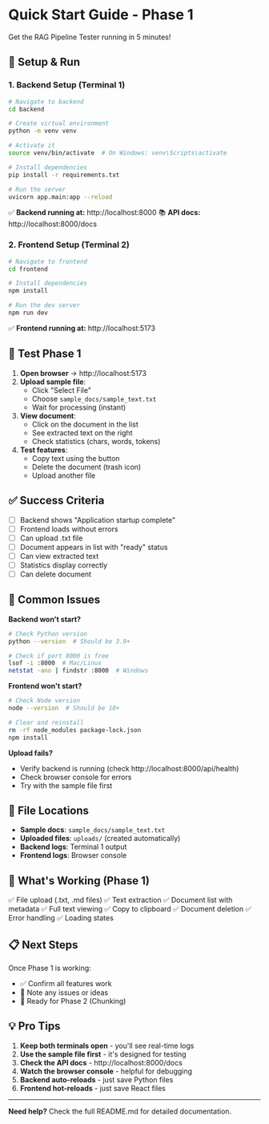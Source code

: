 # Quick Start Guide - Phase 1

Get the RAG Pipeline Tester running in 5 minutes!

## 🚀 Setup & Run

### 1. Backend Setup (Terminal 1)

```bash
# Navigate to backend
cd backend

# Create virtual environment
python -m venv venv

# Activate it
source venv/bin/activate  # On Windows: venv\Scripts\activate

# Install dependencies
pip install -r requirements.txt

# Run the server
uvicorn app.main:app --reload
```

✅ **Backend running at:** http://localhost:8000
📚 **API docs:** http://localhost:8000/docs

### 2. Frontend Setup (Terminal 2)

```bash
# Navigate to frontend
cd frontend

# Install dependencies
npm install

# Run the dev server
npm run dev
```

✅ **Frontend running at:** http://localhost:5173

## 🧪 Test Phase 1

1. **Open browser** → http://localhost:5173
2. **Upload sample file**:
   - Click "Select File"
   - Choose `sample_docs/sample_text.txt`
   - Wait for processing (instant)
3. **View document**:
   - Click on the document in the list
   - See extracted text on the right
   - Check statistics (chars, words, tokens)
4. **Test features**:
   - Copy text using the button
   - Delete the document (trash icon)
   - Upload another file

## ✅ Success Criteria

- [ ] Backend shows "Application startup complete"
- [ ] Frontend loads without errors
- [ ] Can upload .txt file
- [ ] Document appears in list with "ready" status
- [ ] Can view extracted text
- [ ] Statistics display correctly
- [ ] Can delete document

## 🐛 Common Issues

**Backend won't start?**
```bash
# Check Python version
python --version  # Should be 3.9+

# Check if port 8000 is free
lsof -i :8000  # Mac/Linux
netstat -ano | findstr :8000  # Windows
```

**Frontend won't start?**
```bash
# Check Node version
node --version  # Should be 18+

# Clear and reinstall
rm -rf node_modules package-lock.json
npm install
```

**Upload fails?**
- Verify backend is running (check http://localhost:8000/api/health)
- Check browser console for errors
- Try with the sample file first

## 📁 File Locations

- **Sample docs**: `sample_docs/sample_text.txt`
- **Uploaded files**: `uploads/` (created automatically)
- **Backend logs**: Terminal 1 output
- **Frontend logs**: Browser console

## 🎯 What's Working (Phase 1)

✅ File upload (.txt, .md files)
✅ Text extraction
✅ Document list with metadata
✅ Full text viewing
✅ Copy to clipboard
✅ Document deletion
✅ Error handling
✅ Loading states

## 📋 Next Steps

Once Phase 1 is working:
- ✅ Confirm all features work
- 📝 Note any issues or ideas
- 🚀 Ready for Phase 2 (Chunking)

## 💡 Pro Tips

1. **Keep both terminals open** - you'll see real-time logs
2. **Use the sample file first** - it's designed for testing
3. **Check the API docs** - http://localhost:8000/docs
4. **Watch the browser console** - helpful for debugging
5. **Backend auto-reloads** - just save Python files
6. **Frontend hot-reloads** - just save React files

---

**Need help?** Check the full README.md for detailed documentation.
